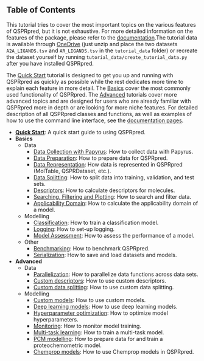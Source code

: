 ## Table of Contents

This
tutorial tries to cover the most important topics on the various features of QSPRpred,
but it is not exhaustive. For more detailed information on the features of the package,
please refer to the [documentation](https://cddleiden.github.io/QSPRpred/docs/).The
tutorial data is available
through [OneDrive](https://1drv.ms/u/s!AtzWqu0inkjX3QRxXOkTFNv7IV7u?e=PPj0O2) (just
unzip and place the two datasets `A2A_LIGANDS.tsv` and `AR_LIGANDS.tsv` in
the `tutorial_data` folder) or recreate the dataset yourself by
running `tutorial_data/create_tutorial_data.py` after you have installed QSPRpred.

The [Quick Start](quick_start.ipynb) tutorial is designed to get you up and running with
QSPRpred as quickly as
possible while the rest dedicates more time to explain each feature in more detail.
The [Basics](./basics) cover the most commonly used functionality of QSPRpred.
The [Advanced](./advanced) tutorials cover more advanced topics and are designed for
users who are already familiar with QSPRpred more in depth or are looking for more niche
features. For detailed description of all QSPRpred classes and functions, as well as
examples of
how to use the command line interface, see
the [documentation pages](https://cddleiden.github.io/QSPRpred/docs/).

- **[Quick Start](quick_start.ipynb)**: A quick start guide to using QSPRpred.
- **Basics**
    - Data
        - [Data Collection with Papyrus](basics/data/data_collection_with_papyrus.ipynb):
          How to collect data with Papyrus.
        - [Data Preparation](basics/data/data_preparation.ipynb): How to prepare data
          for QSPRpred.
        - [Data Representation](basics/data/data_representation.ipynb): How data is
          represented in QSPRpred (MolTable, QSPRDataset, etc.).
        - [Data Splitting](basics/data/data_splitting.ipynb): How to split data into
          training, validation, and test sets.
        - [Descriptors](basics/data/descriptors.ipynb): How to calculate descriptors for
          molecules.
        - [Searching, Filtering and Plotting](basics/data/searching_filtering_plotting.ipynb):
          How to search and filter data.
        - [Applicability Domain](basics/data/applicability_domain.ipynb): How to
          calculate the applicability domain of a model.
    - Modelling
        - [Classification](basics/modelling/classification.ipynb): How to train a
          classification model.
        - [Logging](basics/modelling/logging.ipynb): How to set-up logging.
        - [Model Assessment](basics/modelling/model_assessment.ipynb): How to assess the
          performance of a model.
    - Other
        - [Benchmarking](basics/other/benchmarking.ipynb): How to benchmark
          QSPRpred.
        - [Serialization](basics/other/serialization.ipynb): How to save and
          load datasets and models.
- **Advanced**
    - Data
        - [Parallelization](advanced/data/parallelization.ipynb): How to parallelize
          data functions across data sets.
        - [Custom descriptors](advanced/data/custom_descriptors.ipynb): How to use
          custom descriptors.
        - [Custom data splitting](advanced/data/custom_splitting.ipynb): How to use
          custom data splitting.
    - Modelling
        - [Custom models](advanced/modelling/custom_models.ipynb): How to use custom
          models.
        - [Deep learning models](advanced/modelling/deep_learning_models.ipynb): How to
          use deep learning models.
        - [Hyperparameter optimization](advanced/modelling/hyperparameter_optimization.ipynb):
          How to optimize model hyperparameters.
        - [Monitoring](advanced/modelling/monitoring.ipynb): How to monitor model
          training.
        - [Multi-task learning](advanced/modelling/multi_task_modelling.ipynb): How to
          train a multi-task model.
        - [PCM modelling](advanced/modelling/PCM_modelling.ipynb): How to prepare data
          for and train a proteochemometric model.
        - [Chemprop models](advanced/modelling/chemprop_models.ipynb): How to use
          Chemprop models in QSPRpred.